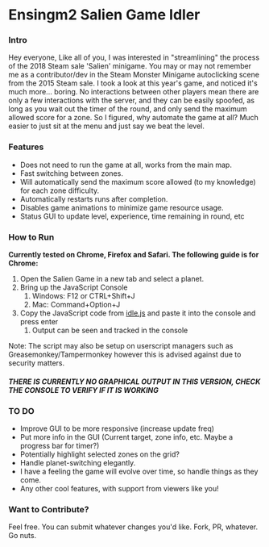 # Ensingm2 Salien Game Idler

### Intro
Hey everyone, Like all of you, I was interested in "streamlining" the process of the 2018 Steam sale 'Salien' minigame. You may or may not remember me as a contributor/dev in the Steam Monster Minigame autoclicking scene from the 2015 Steam sale. I took a look at this year's game, and noticed it's much more... boring. No interactions between other players mean there are only a few interactions with the server, and they can be easily spoofed, as long as you wait out the timer of the round, and only send the maximum allowed score for a zone. So I figured, why automate the game at all? Much easier to just sit at the menu and just say we beat the level.

### Features
* Does not need to run the game at all, works from the main map.
* Fast switching between zones.
* Will automatically send the maximum score allowed (to my knowledge) for each zone difficulty.
* Automatically restarts runs after completion.
* Disables game animations to minimize game resource usage.
* Status GUI to update level, experience, time remaining in round, etc

### How to Run
**Currently tested on Chrome, Firefox and Safari. The following guide is for Chrome:**

1. Open the Salien Game in a new tab and select a planet.
2. Bring up the JavaScript Console
   1. Windows: F12 or CTRL+Shift+J
   1. Mac: Command+Option+J
3. Copy the JavaScript code from [idle.js](idle.js) and paste it into the console and press enter
   1. Output can be seen and tracked in the console

Note: The script may also be setup on userscript managers such as Greasemonkey/Tampermonkey however this is advised against due to security matters.

#### ***THERE IS CURRENTLY NO GRAPHICAL OUTPUT IN THIS VERSION, CHECK THE CONSOLE TO VERIFY IF IT IS WORKING***

### TO DO
* Improve GUI to be more responsive (increase update freq)
* Put more info in the GUI (Current target, zone info, etc. Maybe a progress bar for timer?)
* Potentially highlight selected zones on the grid?
* Handle planet-switching elegantly.
* I have a feeling the game will evolve over time, so handle things as they come.
* Any other cool features, with support from viewers like you!

### Want to Contribute?
Feel free. You can submit whatever changes you'd like. Fork, PR, whatever. Go nuts.
